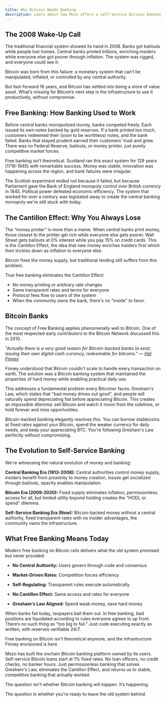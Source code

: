 ```yaml
---
title: Why Bitcoin Needs Banking
description: Learn about how Mezo offers a self-service Bitcoin banking service where you can borrow against BTC collateral.
---
```


## The 2008 Wake-Up Call
The traditional financial system showed its hand in 2008. Banks got bailouts while people lost homes. Central banks printed trillions, enriching insiders while everyone else got poorer through inflation. The system was rigged, and everyone could see it.

Bitcoin was born from this failure: a monetary system that can’t be manipulated, inflated, or controlled by any central authority.

But fast-forward 16 years, and Bitcoin has settled into being a store of value asset. What’s missing for Bitcoin’s next step is the infrastructure to use it productively, without compromise.

## Free Banking: How Banking Used to Work
Before central banks monopolized money, banks competed freely. Each issued its own notes backed by gold reserves. If a bank printed too much, customers redeemed their (soon to be worthless) notes, and the bank failed. Banks that stayed prudent earned their customers’ trust and grew. There was no Federal Reserve, bailouts, or money printer, just purely competitive market forces.

Free banking isn’t theoretical. Scotland ran this exact system for 129 years (1716-1845) with remarkable success. Money was stable, innovation was happening across the region, and bank failures were irregular.

The Scottish experiment ended not because it failed, but because Parliament gave the Bank of England monopoly control over British currency in 1845. Political power defeated economic efficiency. The system that worked for over a century was legislated away to create the central banking monopoly we're still stuck with today.

## The Cantillon Effect: Why You Always Lose
The “money printer” is more than a meme. When central banks print money, those closest to the printer get rich while everyone else gets poorer. Wall Street gets bailouts at 0% interest while you pay 15% on credit cards. This is the Cantillon Effect, the idea that new money enriches insiders first which then trickles down as inflation to everyone else.

Bitcoin fixes the money supply, but traditional lending still suffers from this problem.

True free banking eliminates the Cantillon Effect:
- No money printing or arbitrary rate changes
- Same transparent rates and terms for everyone
- Protocol fees flow to users of the system
- When the community owns the bank, there's no "inside" to favor.

## Bitcoin Banks
The concept of Free Banking applies phenomenally well to Bitcoin. One of the most respected early contributors to the Bitcoin Network discussed this in 2010.

*"Actually there is a very good reason for Bitcoin-backed banks to exist, issuing their own digital cash currency, redeemable for bitcoins." — [Hal Finney](https://bitcointalk.org/index.php?topic=2500.msg34211#msg34211)*

Finney understood that Bitcoin couldn't scale to handle every transaction on earth. The solution was a Bitcoin banking system that maintained the properties of hard money while enabling practical daily use.

This addresses a fundamental problem every Bitcoiner faces: Gresham's Law, which states that "bad money drives out good", and people will naturally spend depreciating fiat before appreciating Bitcoin. This creates an impossible dilemma: sell Bitcoin and watch it moon from the sidelines, or hold forever and miss opportunities.

Bitcoin-backed banking elegantly resolves this. You can borrow stablecoins at fixed rates against your Bitcoin, spend the weaker currency for daily needs, and keep your appreciating BTC. You're following Gresham's Law perfectly without compromising.

## The Evolution to Self-Service Banking
We're witnessing the natural evolution of money and banking:

**Central Banking Era (1913-2008):** Central authorities control money supply, insiders benefit from proximity to money creation, losses get socialized through bailouts, opacity enables manipulation.

**Bitcoin Era (2009-2020):** Fixed supply eliminates inflation, permissionless access for all, but limited utility beyond holding creates the "HODL or spend" dilemma.

**Self-Service Banking Era (Now):** Bitcoin-backed money without a central authority, fixed transparent rates with no insider advantages, the community owns the infrastructure.

## What Free Banking Means Today
Modern free banking on Bitcoin rails delivers what the old system promised but never provided:

- **No Central Authority:** Users govern through code and consensus

- **Market-Driven Rates:** Competition forces efficiency

- **Self-Regulating:** Transparent rules execute automatically

- **No Cantillon Effect:** Same access and rates for everyone

- **Gresham's Law Aligned:** Spend weak money, save hard money

When banks fail today, taxpayers bail them out. In free banking, bad positions are liquidated according to rules everyone agrees to up front. There’s no such thing as "too big to fail." Just code executing exactly as written, with reserves verifiable 24/7.

Free banking on Bitcoin isn't theoretical anymore, and the infrastructure Finney envisioned is here.

Mezo has built the onchain Bitcoin banking platform owned by its users. Self-service Bitcoin loans start at 1% fixed rates. No loan officers, no credit checks, no banker hours. Just permissionless banking that solves Gresham's Law, eliminates the Cantillon Effect, and returns us to stable, competitive banking that actually worked.

The question isn't whether Bitcoin banking will happen. It’s happening.

The question is whether you're ready to leave the old system behind.
